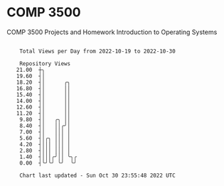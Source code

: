 # COMP 3500
COMP 3500 Projects and Homework
Introduction to Operating Systems

```

    Total Views per Day from 2022-10-19 to 2022-10-30

    Repository Views
   21.00  ┼╮
   19.60  ┤│
   18.20  ┤│      ╭╮
   16.80  ┤│      ││
   15.40  ┤│      ││
   14.00  ┤│      ││
   12.60  ┤│      ││
   11.20  ┤│      ││
    9.80  ┤│   ╭╮ ││
    8.40  ┤│   ││╭╯│
    7.00  ┤│   │││ │
    5.60  ┤│╭╮ │││ │
    4.20  ┤│││ │││ │
    2.80  ┤│││ │││ │
    1.40  ┤│││╭╯││ ╰╮╭
    0.00  ┤╰╯╰╯ ╰╯  ╰╯

    Chart last updated - Sun Oct 30 23:55:48 2022 UTC
    
```
